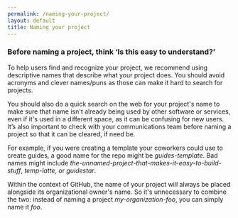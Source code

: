 ```yaml
---
permalink: /naming-your-project/
layout: default
title: Naming your project
---
```


### Before naming a project, think ‘Is this easy to understand?’

To help users find and recognize your project, we recommend using descriptive names that describe what your project does. You should avoid acronyms and clever names/puns as those can make it hard to search for projects. 

You should also do a quick search on the web for your project's name to make sure that name isn't already being used by other software or services, even if it's used in a different space, as it can be confusing for new users. It’s also important to check with your communications team before naming a project so that it can be cleared, if need be.

For example, if you were creating a template your coworkers could use to create guides, a good name for the repo might be *guides-template*. Bad names might include *the-unnamed-project-that-makes-it-easy-to-build-stuff*, *temp-latte*, or *guidestar*.

Within the context of GitHub, the name of your project will always be placed alongside its organizational owner's name. So it's unnecessary to combine the two: instead of naming a project *my-organization-foo*, you can simply name it *foo*.
